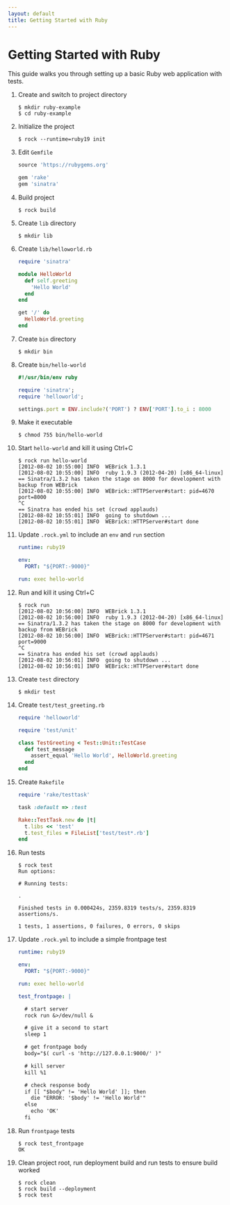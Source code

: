 ```yaml
---
layout: default
title: Getting Started with Ruby
---
```


# Getting Started with Ruby

This guide walks you through setting up a basic Ruby web application with
tests.

 1. Create and switch to project directory

    ``` console
    $ mkdir ruby-example
    $ cd ruby-example
    ```

 1. Initialize the project

    ``` console
    $ rock --runtime=ruby19 init
    ```

 1. Edit `Gemfile`

    ``` ruby
    source 'https://rubygems.org'

    gem 'rake'
    gem 'sinatra'
    ```

 1. Build project

    ``` console
    $ rock build
    ```

 1. Create `lib` directory

    ``` console
    $ mkdir lib
    ```

 1. Create `lib/helloworld.rb`

    ``` ruby
    require 'sinatra'

    module HelloWorld
      def self.greeting
        'Hello World'
      end
    end

    get '/' do
      HelloWorld.greeting
    end
    ```

 1. Create `bin` directory

    ``` console
    $ mkdir bin
    ```

 1. Create `bin/hello-world`

    ``` ruby
    #!/usr/bin/env ruby

    require 'sinatra';
    require 'helloworld';

    settings.port = ENV.include?('PORT') ? ENV['PORT'].to_i : 8000
    ```

 1. Make it executable

    ``` console
    $ chmod 755 bin/hello-world
    ```

 1. Start `hello-world` and kill it using Ctrl+C

    ``` console
    $ rock run hello-world
    [2012-08-02 10:55:00] INFO  WEBrick 1.3.1
    [2012-08-02 10:55:00] INFO  ruby 1.9.3 (2012-04-20) [x86_64-linux]
    == Sinatra/1.3.2 has taken the stage on 8000 for development with backup from WEBrick
    [2012-08-02 10:55:00] INFO  WEBrick::HTTPServer#start: pid=4670 port=8000
    ^C
    == Sinatra has ended his set (crowd applauds)
    [2012-08-02 10:55:01] INFO  going to shutdown ...
    [2012-08-02 10:55:01] INFO  WEBrick::HTTPServer#start done
    ```

 1. Update `.rock.yml` to include an `env` and `run` section

    ``` yaml
    runtime: ruby19

    env:
      PORT: "${PORT:-9000}"

    run: exec hello-world
    ```

 1. Run and kill it using Ctrl+C

    ``` console
    $ rock run
    [2012-08-02 10:56:00] INFO  WEBrick 1.3.1
    [2012-08-02 10:56:00] INFO  ruby 1.9.3 (2012-04-20) [x86_64-linux]
    == Sinatra/1.3.2 has taken the stage on 8000 for development with backup from WEBrick
    [2012-08-02 10:56:00] INFO  WEBrick::HTTPServer#start: pid=4671 port=9000
    ^C
    == Sinatra has ended his set (crowd applauds)
    [2012-08-02 10:56:01] INFO  going to shutdown ...
    [2012-08-02 10:56:01] INFO  WEBrick::HTTPServer#start done
    ```

 1. Create `test` directory

    ``` console
    $ mkdir test
    ```

 1. Create `test/test_greeting.rb`

    ``` ruby
    require 'helloworld'

    require 'test/unit'

    class TestGreeting < Test::Unit::TestCase
      def test_message
        assert_equal 'Hello World', HelloWorld.greeting
      end 
    end
    ```

 1. Create `Rakefile`

    ``` ruby
    require 'rake/testtask'

    task :default => :test

    Rake::TestTask.new do |t|
      t.libs << 'test'
      t.test_files = FileList['test/test*.rb']
    end
    ```

 1. Run tests

    ``` console
    $ rock test
    Run options: 

    # Running tests:

    .

    Finished tests in 0.000424s, 2359.8319 tests/s, 2359.8319 assertions/s.

    1 tests, 1 assertions, 0 failures, 0 errors, 0 skips
    ```

 1. Update `.rock.yml` to include a simple frontpage test

    ``` yaml
    runtime: ruby19

    env:
      PORT: "${PORT:-9000}"

    run: exec hello-world

    test_frontpage: |

      # start server
      rock run &>/dev/null &

      # give it a second to start
      sleep 1

      # get frontpage body
      body="$( curl -s 'http://127.0.0.1:9000/' )"

      # kill server
      kill %1

      # check response body
      if [[ "$body" != 'Hello World' ]]; then
        die "ERROR: '$body' != 'Hello World'"
      else
        echo 'OK'
      fi
    ```

 1. Run `frontpage` tests

    ``` console
    $ rock test_frontpage
    OK
    ```

 1. Clean project root, run deployment build and run tests to ensure build worked

    ``` console
    $ rock clean
    $ rock build --deployment
    $ rock test
    ```
